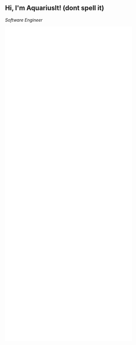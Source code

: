 <h2> Hi, I'm Aquariuslt! (dont spell it)</h2>
<p><em>Software Engineer</em></p>

![Metrics](/github-metrics.svg)